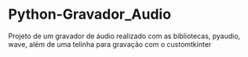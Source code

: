 # Python-Gravador_Audio
Projeto de um gravador de áudio realizado com as bibliotecas, pyaudio, wave, além de uma telinha para gravação com o customtkinter
